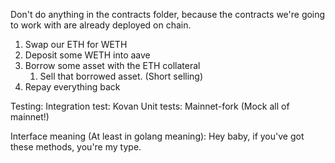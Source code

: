 Don't do anything in the contracts folder,
because the contracts we're going to work with
are already deployed on chain.

1. Swap our ETH for WETH
2. Deposit some WETH into aave
3. Borrow some asset with the ETH collateral
   1. Sell that borrowed asset. (Short selling) 
4. Repay everything back


Testing:
Integration test: Kovan
Unit tests: Mainnet-fork (Mock all of mainnet!)

Interface meaning (At least in golang meaning):
Hey baby, if you've got these methods, you're my type.
